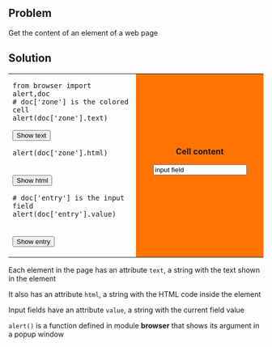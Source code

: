 Problem
-------
Get the content of an element of a web page


Solution
--------

<table width="100%">
<tr>
<td style="width:50%;">

    from browser import alert,doc
    # doc['zone'] is the colored cell
    alert(doc['zone'].text)

<button id="show_text">Show text</button>

    alert(doc['zone'].html)

<br><button id="show_html">Show html</button>

    # doc['entry'] is the input field
    alert(doc['entry'].value)

<br><button id="show_value">Show entry</button>
</td>
<td id="zone" style="background-color:#FF7400;text-align:center;">
<B>Cell content</B><p>
<INPUT id="entry" value="input field">
</td>
</tr>
</table>

<script type="text/python3">
from browser import doc
def show_text(ev):
    src = doc.get(selector="pre.marked")[0].text
    exec(src)
def show_html(ev):
    src = doc.get(selector="pre.marked")[1].text
    exec(src)
def show_value(ev):
    src = doc.get(selector="pre.marked")[2].text
    exec(src)

doc['show_text'].bind('click', show_text)
doc['show_html'].bind('click', show_html)
doc['show_value'].bind('click', show_value)
</script>    

Each element in the page has an attribute `text`, a string with the text shown in the element

It also has an attribute `html`, a string with the HTML code inside the element

Input fields have an attribute `value`, a string with the current field value

`alert()` is a function defined in module **browser** that shows its argument in a popup window